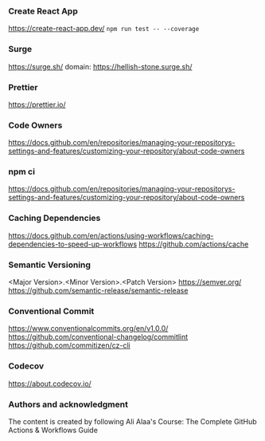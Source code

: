 ### Create React App
https://create-react-app.dev/
`npm run test -- --coverage`
### Surge
https://surge.sh/
domain: https://hellish-stone.surge.sh/

### Prettier
https://prettier.io/

### Code Owners
https://docs.github.com/en/repositories/managing-your-repositorys-settings-and-features/customizing-your-repository/about-code-owners

### npm ci
https://docs.github.com/en/repositories/managing-your-repositorys-settings-and-features/customizing-your-repository/about-code-owners

### Caching Dependencies
https://docs.github.com/en/actions/using-workflows/caching-dependencies-to-speed-up-workflows
https://github.com/actions/cache

### Semantic Versioning
\<Major Version>.\<Minor Version>.\<Patch Version>
https://semver.org/
https://github.com/semantic-release/semantic-release

### Conventional Commit
https://www.conventionalcommits.org/en/v1.0.0/
https://github.com/conventional-changelog/commitlint
https://github.com/commitizen/cz-cli

### Codecov
https://about.codecov.io/

### Authors and acknowledgment
The content is created by following Ali Alaa's Course: The Complete GitHub Actions & Workflows Guide